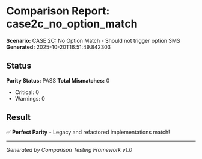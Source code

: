 # Comparison Report: case2c_no_option_match
**Scenario:** CASE 2C: No Option Match - Should not trigger option SMS
**Generated:** 2025-10-20T16:51:49.842303

## Status
**Parity Status:** PASS
**Total Mismatches:** 0
  - Critical: 0
  - Warnings: 0

## Result
✅ **Perfect Parity** - Legacy and refactored implementations match!

---
*Generated by Comparison Testing Framework v1.0*